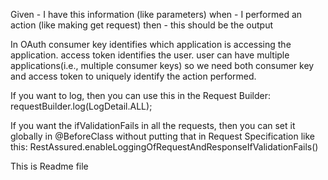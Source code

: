 Given - I have this information (like parameters)
when - I performed an action (like making get request)
then - this should be the output

In OAuth 
consumer key identifies which application is accessing the application.
access token identifies the user.
user can have multiple applications(i.e., multiple consumer keys) so we need both consumer  key and access token to uniquely identify the action performed.

If you want to log, then you can use this in the Request Builder:
requestBuilder.log(LogDetail.ALL);

If you want the ifValidationFails in all the requests, then you can set it globally in @BeforeClass without putting that in Request Specification like this:
RestAssured.enableLoggingOfRequestAndResponseIfValidationFails()

This is Readme file